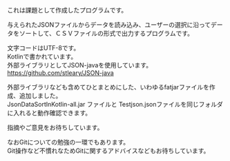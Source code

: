 これは課題として作成したプログラムです。

与えられたJSONファイルからデータを読み込み、ユーザーの選択に沿ってデータをソートして、ＣＳＶファイルの形式で出力するプログラムです。

文字コードはUTF-8です。  
Kotlinで書かれています。  
外部ライブラリとしてJSON-javaを使用しています。  
 https://github.com/stleary/JSON-java

外部ライブラリなども含めてひとまとめにした、いわゆるfatjarファイルを作成、追加しました。   
JsonDataSortInKotlin-all.jar ファイルと Testjson.jsonファイルを同じフォルダに入れると動作確認できます。

指摘やご意見をお待ちしています。

なおGitについての勉強の一環でもあります。   
Git操作など不慣れなためGitに関するアドバイスなどもお待ちしています。
